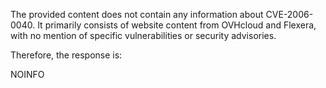The provided content does not contain any information about CVE-2006-0040. It primarily consists of website content from OVHcloud and Flexera, with no mention of specific vulnerabilities or security advisories.

Therefore, the response is:

NOINFO